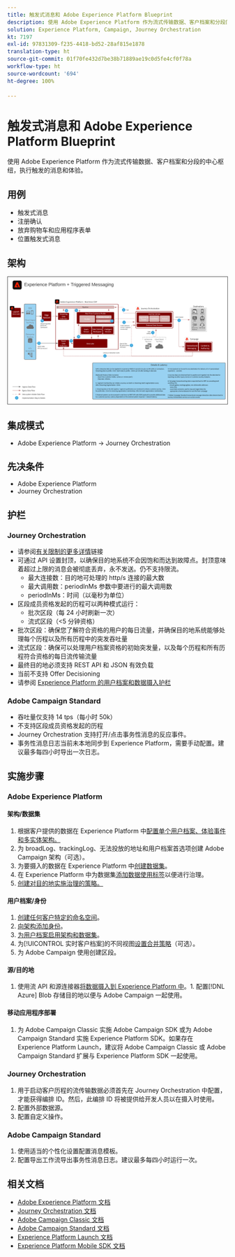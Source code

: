```yaml
---
title: 触发式消息和 Adobe Experience Platform Blueprint
description: 使用 Adobe Experience Platform 作为流式传输数据、客户档案和分段的中心枢纽，执行触发的消息和体验。
solution: Experience Platform, Campaign, Journey Orchestration
kt: 7197
exl-id: 97831309-f235-4418-bd52-28af815e1878
translation-type: ht
source-git-commit: 01f70fe432d7be38b71889ae19c0d5fe4cf0f78a
workflow-type: ht
source-wordcount: '694'
ht-degree: 100%

---
```


# 触发式消息和 Adobe Experience Platform Blueprint

使用 Adobe Experience Platform 作为流式传输数据、客户档案和分段的中心枢纽，执行触发的消息和体验。

## 用例

* 触发式消息
* 注册确认
* 放弃购物车和应用程序表单
* 位置触发式消息

## 架构

<img src="assets/triggered.svg" alt="触发式消息和 Adobe Experience Platform Blueprint 的参考架构" style="border:1px solid #4a4a4a" />

## 集成模式

* Adobe Experience Platform -> Journey Orchestration

## 先决条件

* Adobe Experience Platform
* Journey Orchestration

## 护栏

### Journey Orchestration

* 请参阅[有关限制的更多详情](https://experienceleague.adobe.com/docs/journeys/using/starting-with-journeys/limitations.html?lang=zh-Hans#starting-with-journeys)链接
* 可通过 API 设置封顶，以确保目的地系统不会因饱和而达到故障点。封顶意味着超过上限的消息会被彻底丢弃，永不发送。仍不支持限流。
   * 最大连接数：目的地可处理的 http/s 连接的最大数
   * 最大调用数：periodInMs 参数中要进行的最大调用数
   * periodInMs：时间（以毫秒为单位）
* 区段成员资格发起的历程可以两种模式运行：
   * 批次区段（每 24 小时刷新一次）
   * 流式区段（&lt;5 分钟资格）
* 批次区段：确保您了解符合资格的用户的每日流量，并确保目的地系统能够处理每个历程以及所有历程中的突发吞吐量
* 流式区段：确保可以处理用户档案资格的初始突发量，以及每个历程和所有历程符合资格的每日流传输流量
* 最终目的地必须支持 REST API 和 JSON 有效负载
* 当前不支持 Offer Decisioning
* 请参阅 [Experience Platform 的用户档案和数据摄入护栏](https://experienceleague.adobe.com/docs/experience-platform/profile/guardrails.html?lang=zh-Hans)

### Adobe Campaign Standard

* 吞吐量仅支持 14 tps（每小时 50k）
* 不支持区段成员资格发起的历程
* Journey Orchestration 支持打开/点击事务性消息的反应事件。
* 事务性消息日志当前未本地同步到 Experience Platform，需要手动配置。建议最多每四小时导出一次日志。


## 实施步骤

### Adobe Experience Platform

#### 架构/数据集

1. 根据客户提供的数据在 Experience Platform 中[配置单个用户档案、体验事件和多实体架构。](https://experienceleague.adobe.com/docs/platform-learn/tutorials/schemas/create-a-schema.html?lang=zh-Hans)
1. 为 broadLog、trackingLog、无法投放的地址和用户档案首选项创建 Adobe Campaign 架构（可选）。
1. 为要摄入的数据在 Experience Platform 中[创建数据集](https://experienceleague.adobe.com/docs/platform-learn/tutorials/data-ingestion/create-datasets-and-ingest-data.html?lang=zh-Hans)。
1. 在 Experience Platform 中为数据集[添加数据使用标签](https://experienceleague.adobe.com/docs/platform-learn/tutorials/data-governance/classify-data-using-governance-labels.html?lang=zh-Hans)以便进行治理。
1. [创建对目的地实施治理的策略。](https://experienceleague.adobe.com/docs/platform-learn/tutorials/data-governance/create-data-usage-policies.html?lang=zh-Hans)

#### 用户档案/身份

1. [创建任何客户特定的命名空间](https://experienceleague.adobe.com/docs/platform-learn/tutorials/identities/label-ingest-and-verify-identity-data.html?lang=zh-Hans)。
1. [向架构添加身份](https://experienceleague.adobe.com/docs/platform-learn/tutorials/identities/label-ingest-and-verify-identity-data.html?lang=zh-Hans)。
1. [为用户档案启用架构和数据集](https://experienceleague.adobe.com/docs/platform-learn/tutorials/profiles/bring-data-into-the-real-time-customer-profile.html?lang=zh-Hans)。
1. 为[!UICONTROL 实时客户档案]的不同视图[设置合并策略](https://experienceleague.adobe.com/docs/platform-learn/tutorials/profiles/create-merge-policies.html?lang=zh-Hans)（可选）。
1. 为 Adobe Campaign 使用创建区段。

#### 源/目的地

1. 使用流 API 和源连接器[将数据摄入到 Experience Platform 中](https://experienceleague.adobe.com/?recommended=ExperiencePlatform-D-1-2020.1.dataingestion&amp;lang=zh-Hans)。1. 配置[!DNL Azure] Blob 存储目的地以便与 Adobe Campaign 一起使用。

#### 移动应用程序部署

1. 为 Adobe Campaign Classic 实施 Adobe Campaign SDK 或为 Adobe Campaign Standard 实施 Experience Platform SDK。如果存在 Experience Platform Launch，建议将 Adobe Campaign Classic 或 Adobe Campaign Standard 扩展与 Experience Platform SDK 一起使用。


### Journey Orchestration

1. 用于启动客户历程的流传输数据必须首先在 Journey Orchestration 中配置，才能获得编排 ID。然后，此编排 ID 将被提供给开发人员以在摄入时使用。
1. 配置外部数据源。
1. 配置自定义操作。

### Adobe Campaign Standard

1. 使用适当的个性化设置配置消息模板。
1. 配置导出工作流导出事务性消息日志。建议最多每四小时运行一次。


## 相关文档

* [Adobe Experience Platform 文档](https://experienceleague.adobe.com/docs/experience-platform.html?lang=zh-Hans)
* [Journey Orchestration 文档](https://experienceleague.adobe.com/docs/journey-orchestration.html?lang=zh-Hans)
* [Adobe Campaign Classic 文档](https://experienceleague.adobe.com/docs/campaign-classic.html?lang=zh-Hans)
* [Adobe Campaign Standard 文档](https://experienceleague.adobe.com/docs/campaign-standard.html?lang=zh-Hans)
* [Experience Platform Launch 文档](https://experienceleague.adobe.com/docs/launch.html?lang=zh-Hans)
* [Experience Platform Mobile SDK 文档](https://experienceleague.adobe.com/docs/mobile.html?lang=zh-Hans)
